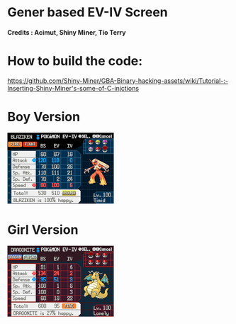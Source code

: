 # Gener based EV-IV Screen
#### Credits : Acimut, Shiny Miner, Tio Terry
# How to build the code:
https://github.com/Shiny-Miner/GBA-Binary-hacking-assets/wiki/Tutorial-:-Inserting-Shiny-Miner's-some-of-C-injctions

# Boy Version

![](test-1.png)

# Girl Version

![](test-2.png)
